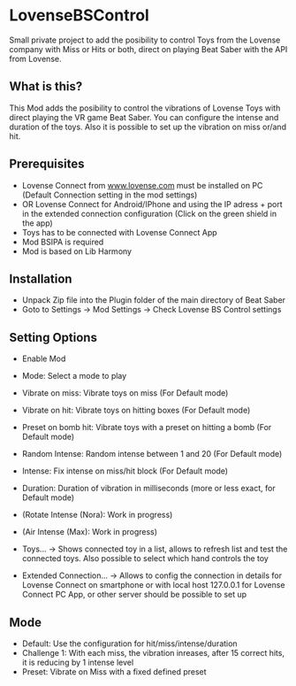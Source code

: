 # LovenseBSControl

Small private project to add the posibility to control Toys from the Lovense company with Miss or Hits or both, direct on playing Beat Saber with the API from Lovense.

## What is this?
This Mod adds the posibility to control the vibrations of Lovense Toys with direct playing the VR game Beat Saber. 
You can configure the intense and duration of the toys. Also it is possible to set up the vibration on miss or/and hit.

## Prerequisites

- Lovense Connect from www.lovense.com must be installed on PC (Default Connection setting in the mod settings)
- OR Lovense Connect for Android/IPhone and using the IP adress + port in the extended connection configuration (Click on the green shield in the app)
- Toys has to be connected with Lovense Connect App
- Mod BSIPA is required
- Mod is based on Lib Harmony

## Installation

- Unpack Zip file into the Plugin folder of the main directory of Beat Saber
- Goto to Settings -> Mod Settings -> Check Lovense BS Control settings

## Setting Options

* Enable Mod
* Mode: Select a mode to play
* Vibrate on miss: Vibrate toys on miss (For Default mode)
* Vibrate on hit: Vibrate toys on hitting boxes (For Default mode) 
* Preset on bomb hit: Vibrate toys with a preset on hitting a bomb (For Default mode)
* Random Intense: Random intense between 1 and 20 (For Default mode)
* Intense: Fix intense on miss/hit block (For Default mode)
* Duration: Duration of vibration in milliseconds (more or less exact, for Default mode)

* (Rotate Intense (Nora): Work in progress)
* (Air Intense (Max): Work in progress)
* Toys... -> Shows connected toy in a list, allows to refresh list and test the connected toys. Also possible to select which hand controls the toy
* Extended Connection... -> Allows to config the connection in details for Lovense Connect on smartphone or with local host 127.0.0.1 for Lovense Connect PC App, or other server should be possible to set up

## Mode

- Default: Use the configuration for hit/miss/intense/duration
- Challenge 1: With each miss, the vibration inreases, after 15 correct hits, it is reducing by 1 intense level
- Preset: Vibrate on Miss with a fixed defined preset
